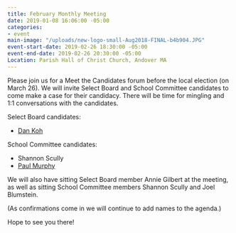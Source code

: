 ```yaml
---
title: February Monthly Meeting
date: 2019-01-08 16:06:00 -05:00
categories:
- event
main-image: "/uploads/new-logo-small-Aug2018-FINAL-b4b904.JPG"
event-start-date: 2019-02-26 18:30:00 -05:00
event-end-date: 2019-02-26 20:30:00 -05:00
Location: Parish Hall of Christ Church, Andover MA
---
```


Please join us for a Meet the Candidates forum before the local election (on March 26). We will invite Select Board and School Committee candidates to come make a case for their candidacy. There will be time for mingling and 1:1 conversations with the candidates. 

Select Board candidates: 
- [Dan Koh](http://teamkoh.com/)

School Committee candidates: 
- Shannon Scully
- [Paul Murphy](https://www.murphyforandover.org/)

We will also have sitting Select Board member Annie Gilbert at the meeting, as well as sitting School Committee members Shannon Scully and Joel Blumstein.

(As confirmations come in we will continue to add names to the agenda.)

Hope to see you there!